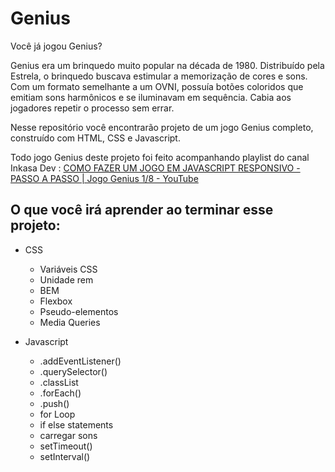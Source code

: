 # Genius

Você já jogou Genius?



Genius era um brinquedo muito popular na década de 1980. Distribuído pela Estrela, o brinquedo buscava estimular a memorização de cores e sons. Com um formato semelhante a um OVNI, possuía botões coloridos que emitiam sons harmônicos e se iluminavam em sequência. Cabia aos jogadores repetir o processo sem errar.

Nesse repositório você encontrarão projeto de um jogo Genius completo, construído com HTML, CSS e Javascript.



Todo jogo Genius deste projeto foi feito acompanhando playlist do canal Inkasa Dev : [COMO FAZER UM JOGO EM JAVASCRIPT RESPONSIVO - PASSO A PASSO | Jogo Genius 1/8 - YouTube](https://www.youtube.com/watch?v=iPI-exnefBo&list=PL28O_hEAqjAtOPTlRHkHrhfmct_USCGfI&index=1&t=96s)



## O que você irá aprender ao terminar esse projeto:

- CSS
  
  - Variáveis CSS
  - Unidade rem
  - BEM
  - Flexbox
  - Pseudo-elementos
  - Media Queries

- Javascript
  
  - .addEventListener()
  - .querySelector()
  - .classList
  - .forEach()
  - .push()
  - for Loop
  - if else statements
  - carregar sons
  - setTimeout()
  - setInterval()
